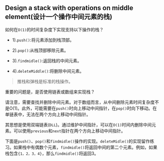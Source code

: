 ## Design a stack with operations on middle element(设计一个操作中间元素的栈)

如何在`O(1)`的时间复杂度下实现支持以下操作的栈？

- 1).`push()`:将元素添加到栈顶部。

- 2).`pop()`:从栈顶部移除元素。
- 3).`findmidle()`:返回栈的中间元素。

- 4).`deleteMiddle()`:将删除中间元素。

> 推栈和弹栈是标准的栈操作。

重要的问题是，是否使用链表或数组来实现栈？

请注意，需要查找并删除中间元素。对于数组而言，从中间删除元素时间复杂度不是O(1)。此外，可能需要在`push()`时向上移动中间指针，在`pop()`时向下移动。在单链表中，无法在两个方向上移动中间指针。

其思想是使用双端链表(`DLL`)。通过维护中间指针，可以在`O(1)`时间内删除中间元素。可以使用`previous`和`next`指针在两个方向上移动中间指针。

下面是`push()`、`pop()`和`findmidle()`操作的实现。`deleteMidle()`的实现留作练习。如果栈中有偶数个元素，`findmidle()`将返回中间的第二个元素。例如，如果栈包含`{1，2，3，4}`，那么`findmidle()`将返回3。

